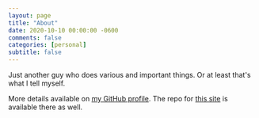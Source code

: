```yaml
---
layout: page
title: "About"
date: 2020-10-10 00:00:00 -0600
comments: false
categories: [personal]
subtitle: false
---
```


Just another guy who does various and important things. Or at least that's what I tell myself.

More details available on [my GitHub profile][profile].  The repo for [this site][site-repo] is available there as well.

[profile]: https://github.com/madajczyk
[site-repo]: https://github.com/madajczyk/madajczyk.com